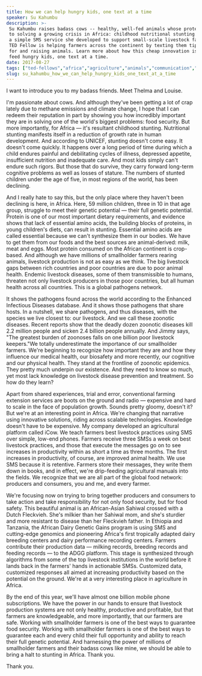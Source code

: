 ```yaml
---
title: How we can help hungry kids, one text at a time
speaker: Su Kahumbu
description: >-
 Su Kahumbu raises badass cows -- healthy, well-fed animals whose protein is key
 to solving a growing crisis in Africa: childhood nutritional stunting. With iCow,
 a simple SMS service she developed to support small-scale livestock farmers, the
 TED Fellow is helping farmers across the continent by texting them tips on caring
 for and raising animals. Learn more about how this cheap innovation is helping
 feed hungry kids, one text at a time.
date: 2017-08-27
tags: ["ted-fellows","africa","agriculture","animals","communication","education","farming","food","children"]
slug: su_kahumbu_how_we_can_help_hungry_kids_one_text_at_a_time
---
```


I want to introduce you to my badass friends. Meet Thelma and Louise.

I'm passionate about cows. And although they've been getting a lot of crap lately due to
methane emissions and climate change, I hope that I can redeem their reputation in part by
showing you how incredibly important they are in solving one of the world's biggest
problems: food security. But more importantly, for Africa — it's resultant childhood
stunting. Nutritional stunting manifests itself in a reduction of growth rate in human
development. And according to UNICEF, stunting doesn't come easy. It doesn't come quickly.
It happens over a long period of time during which a child endures painful and
debilitating cycles of illness, depressed appetite, insufficient nutrition and inadequate
care. And most kids simply can't endure such rigors. But those that do survive, they carry
forward long-term cognitive problems as well as losses of stature. The numbers of stunted
children under the age of five, in most regions of the world, has been
declining.

And I really hate to say this, but the only place where they haven't been declining is
here, in Africa. Here, 59 million children, three in 10 in that age group, struggle to
meet their genetic potential — their full genetic potential. Protein is one of our most
important dietary requirements, and evidence shows that lack of essential amino acids, the
building blocks of proteins, in young children's diets, can result in stunting. Essential
amino acids are called essential because we can't synthesize them in our bodies. We have
to get them from our foods and the best sources are animal-derived: milk, meat and eggs.
Most protein consumed on the African continent is crop-based. And although we have
millions of smallholder farmers rearing animals, livestock production is not as easy as we
think. The big livestock gaps between rich countries and poor countries are due to poor
animal health. Endemic livestock diseases, some of them transmissible to humans, threaten
not only livestock producers in those poor countries, but all human health across all
countries. This is a global pathogens network.

It shows the pathogens found across the world according to the Enhanced Infectious
Diseases database. And it shows those pathogens that share hosts. In a nutshell, we share
pathogens, and thus diseases, with the species we live closest to: our livestock. And we
call these zoonotic diseases. Recent reports show that the deadly dozen zoonotic diseases
kill 2.2 million people and sicken 2.4 billion people annually. And Jimmy says, "The
greatest burden of zoonoses falls on one billion poor livestock keepers."We totally
underestimate the importance of our smallholder farmers. We're beginning to recognize how
important they are and how they influence our medical health, our biosafety and more
recently, our cognitive and our physical health. They stand at the frontline of zoonotic
epidemics. They pretty much underpin our existence. And they need to know so much, yet
most lack knowledge on livestock disease prevention and treatment. So how do they
learn?

Apart from shared experiences, trial and error, conventional farming extension services
are boots on the ground and radio — expensive and hard to scale in the face of population
growth. Sounds pretty gloomy, doesn't it? But we're at an interesting point in Africa.
We're changing that narrative using innovative solutions, riding across scalable
technologies. Knowledge doesn't have to be expensive. My company developed an agricultural
platform called iCow. We teach farmers best livestock practices using SMS over simple,
low-end phones. Farmers receive three SMSs a week on best livestock practices, and those
that execute the messages go on to see increases in productivity within as short a time as
three months. The first increases in productivity, of course, are improved animal health.
We use SMS because it is retentive. Farmers store their messages, they write them down in
books, and in effect, we're drip-feeding agricultural manuals into the fields. We recognize
that we are all part of the global food network: producers and consumers, you and me, and
every farmer.

We're focusing now on trying to bring together producers and consumers to take action and
take responsibility for not only food security, but for food safety. This beautiful animal
is an African-Asian Sahiwal crossed with a Dutch Fleckvieh. She's milkier than her Sahiwal
mom, and she's sturdier and more resistant to disease than her Fleckvieh father. In
Ethiopia and Tanzania, the African Dairy Genetic Gains program is using SMS and
cutting-edge genomics and pioneering Africa's first tropically adapted dairy breeding
centers and dairy performance recording centers. Farmers contribute their production data
— milking records, breeding records and feeding records — to the ADGG platform. This stage
is synthesized through algorithms from some of the top livestock institutions in the world
before it lands back in the farmers' hands in actionable SMSs. Customized data, customized
responses all aimed at increasing productivity based on the potential on the ground. We're
at a very interesting place in agriculture in Africa.

By the end of this year, we'll have almost one billion mobile phone subscriptions. We have
the power in our hands to ensure that livestock production systems are not only healthy,
productive and profitable, but that farmers are knowledgeable, and more importantly, that
our farmers are safe. Working with smallholder farmers is one of the best ways to guarantee
food security. Working with smallholder farmers is one of the best ways to guarantee each
and every child their full opportunity and ability to reach their full genetic potential.
And harnessing the power of millions of smallholder farmers and their badass cows like
mine, we should be able to bring a halt to stunting in Africa. Thank you.

Thank you.

<!--
ad_duration=3.33
comment_count=15
event="TEDGlobal 2017"
external_start_time=0
has_talk_citation=1
intro_duration=11.82
is_subtitle_required="False"
is_talk_featured="True"
language="en"
language_swap="False"
native_language="en"
number_of_related_talks=6
number_of_speakers=1
number_of_subtitled_videos=15
number_of_tags=9
number_of_talk_download_languages=15
number_of_talk_more_resources=0
number_of_talk_recommendations=1
number_of_talks_take_actions=1
post_ad_duration=0.83
published_timestamp="2018-02-06 21:06:09"
recording_date="2017-08-27"
speaker_description="Agriculturalist, social entrepreneur"
speaker_is_published=1
speaker_name="Su Kahumbu"
talk_more_resources=[]
talk_name="How we can help hungry kids, one text at a time"
talk_recommendations_blurb="More resources curated by Su Kahumbu"
talks_tags=["ted-fellows","africa","agriculture","animals","communication","education","farming","food","children"]
url_audio="https://download.ted.com/talks/SuKahumbu_2017G.mp3?apikey=acme-roadrunner"
url_photo_speaker="https://pe.tedcdn.com/images/ted/094ec080d306e6c5da587c1ae7234ef5b654cd55_254x191.jpg"
url_photo_talk="https://s3.amazonaws.com/talkstar-photos/uploads/cd42927f-decb-4e60-9e07-b67729fa8dd2/SuKahumbu_2017G-embed.jpg"
url_webpage="https://www.ted.com/talks/su_kahumbu_how_we_can_help_hungry_kids_one_text_at_a_time"
video_type_name="TED Stage Talk"
-->